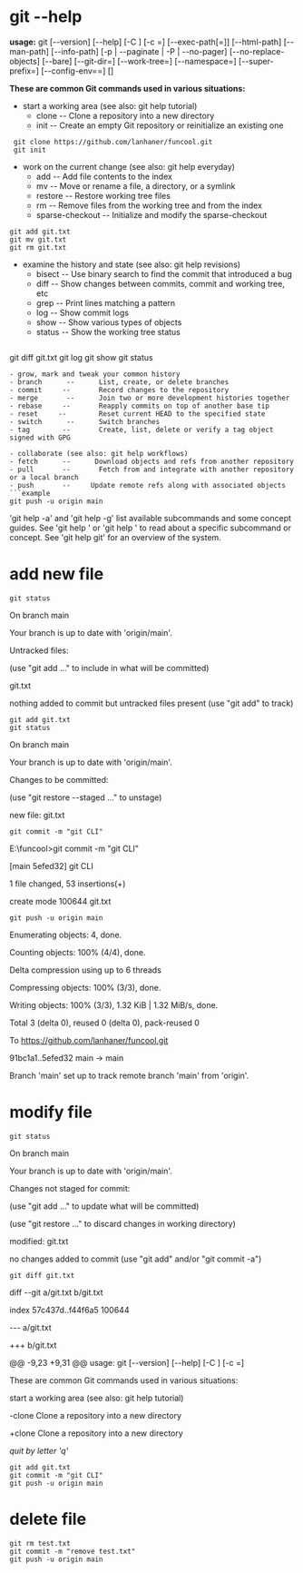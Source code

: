 # git --help
**usage:**
git [--version] [--help] [-C <path>] [-c <name>=<value>]
    [--exec-path[=<path>]] [--html-path] [--man-path] [--info-path]
	[-p | --paginate | -P | --no-pager] [--no-replace-objects] [--bare]
	[--git-dir=<path>] [--work-tree=<path>] [--namespace=<name>]
	[--super-prefix=<path>] [--config-env=<name>=<envvar>]
	<command> [<args>]

**These are common Git commands used in various situations:**

- start a working area (see also: git help tutorial)
   - clone     --     Clone a repository into a new directory
   - init       --       Create an empty Git repository or reinitialize an existing one 
```example
 git clone https://github.com/lanhaner/funcool.git
 git init
 ```
- work on the current change (see also: git help everyday)
   - add         --      Add file contents to the index
   - mv           --     Move or rename a file, a directory, or a symlink 
   - restore      --   Restore working tree files
   - rm            --    Remove files from the working tree and from the index
   - sparse-checkout --  Initialize and modify the sparse-checkout
```example
git add git.txt
git mv git.txt
git rm git.txt
 ```

- examine the history and state (see also: git help revisions)
   - bisect      --    Use binary search to find the commit that introduced a bug
   - diff        --      Show changes between commits, commit and working tree, etc
   - grep      --      Print lines matching a pattern
   - log       --       Show commit logs
   - show      --     Show various types of objects
   - status     --     Show the working tree status
   ```example
git diff git.txt
git log
git show
git status
   ```
- grow, mark and tweak your common history
   - branch      --      List, create, or delete branches
   - commit     --       Record changes to the repository
   - merge       --      Join two or more development histories together
   - rebase     --       Reapply commits on top of another base tip
   - reset     --        Reset current HEAD to the specified state
   - switch      --      Switch branches
   - tag        --       Create, list, delete or verify a tag object signed with GPG

- collaborate (see also: git help workflows)
   - fetch      --      Download objects and refs from another repository
   - pull       --       Fetch from and integrate with another repository or a local branch
   - push       --     Update remote refs along with associated objects
```example
git push -u origin main
```

'git help -a' and 'git help -g' list available subcommands and some
concept guides. See 'git help <command>' or 'git help <concept>'
to read about a specific subcommand or concept.
See 'git help git' for an overview of the system.

# add new file
```
git status
```
On branch main

Your branch is up to date with 'origin/main'.

Untracked files:

  (use "git add <file>..." to include in what will be committed)
  
  git.txt


nothing added to commit but untracked files present (use "git add" to track)

```
git add git.txt
git status
```
On branch main

Your branch is up to date with 'origin/main'.


Changes to be committed:

 (use "git restore --staged <file>..." to unstage)
 
 new file:   git.txt

```
git commit -m "git CLI"
```

E:\funcool>git commit -m "git CLI"

[main 5efed32] git CLI

 1 file changed, 53 insertions(+)
 
 create mode 100644 git.txt

```
git push -u origin main
```
Enumerating objects: 4, done.

Counting objects: 100% (4/4), done.

Delta compression using up to 6 threads

Compressing objects: 100% (3/3), done.

Writing objects: 100% (3/3), 1.32 KiB | 1.32 MiB/s, done.

Total 3 (delta 0), reused 0 (delta 0), pack-reused 0

To https://github.com/lanhaner/funcool.git

   91bc1a1..5efed32  main -> main
   
Branch 'main' set up to track remote branch 'main' from 'origin'.

# modify file
```
git status
```
On branch main

Your branch is up to date with 'origin/main'.

Changes not staged for commit:

  (use "git add <file>..." to update what will be committed)
  
  (use "git restore <file>..." to discard changes in working directory)
  
  modified:   git.txt

no changes added to commit (use "git add" and/or "git commit -a")
```
git diff git.txt
```
diff --git a/git.txt b/git.txt

index 57c437d..f44f6a5 100644

--- a/git.txt

+++ b/git.txt

@@ -9,23 +9,31 @@ usage: git [--version] [--help] [-C <path>] [-c <name>=<value>]

 These are common Git commands used in various situations:

 start a working area (see also: git help tutorial)
 
-clone             Clone a repository into a new directory

+clone          Clone a repository into a new directory

*quit by letter 'q'*

```
git add git.txt
git commit -m "git CLI"
git push -u origin main
```

# delete file
```
git rm test.txt
git commit -m "remove test.txt"
git push -u origin main
```